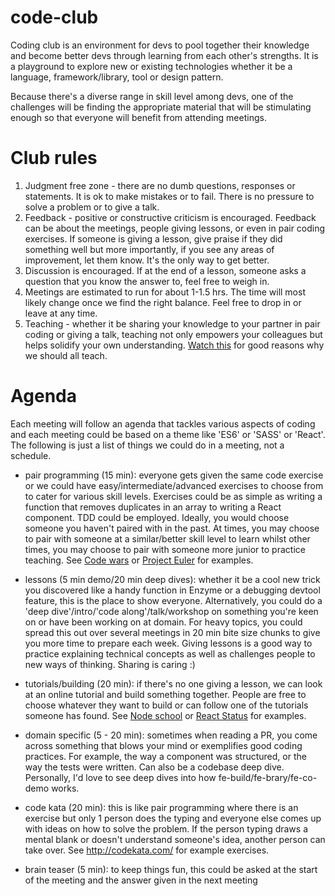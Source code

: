 # code-club

Coding club is an environment for devs to pool together their knowledge and become better devs through learning from each other's strengths. It is a playground to explore new or existing technologies whether it be a language, framework/library, tool or design pattern.

Because there's a diverse range in skill level among devs, one of the challenges will be finding the appropriate material that will be stimulating enough so that everyone will benefit from attending meetings.

Club rules
==========
1. Judgment free zone - there are no dumb questions, responses or statements. It is ok to make mistakes or to fail. There is no pressure to solve a problem or to give a talk.
2. Feedback - positive or constructive criticism is encouraged. Feedback can be about the meetings, people giving lessons, or even in pair coding exercises. If someone is giving a lesson, give praise if they did something well but more importantly, if you see any areas of improvement, let them know. It's the only way to get better.
3. Discussion is encouraged. If at the end of a lesson, someone asks a question that you know the answer to, feel free to weigh in.
4. Meetings are estimated to run for about 1-1.5 hrs. The time will most likely change once we find the right balance. Feel free to drop in or leave at any time.
5. Teaching - whether it be sharing your knowledge to your partner in pair coding or giving a talk, teaching not only empowers your colleagues but helps solidify your own understanding. [Watch this](https://www.youtube.com/watch?v=RleN-6uMF04&list=PL0zVEGEvSaeGY3RMjGo4CgMPN42_U9Glu&index=3) for good reasons why we should all teach.

Agenda
======

Each meeting will follow an agenda that tackles various aspects of coding and each meeting could be based on a theme like 'ES6' or 'SASS' or 'React'. The following is just a list of things we could do in a meeting, not a schedule.

- pair programming (15 min): everyone gets given the same code exercise or we could have easy/intermediate/advanced exercises to choose from to cater for various skill levels. Exercises could be as simple as writing a function that removes duplicates in an array to writing a React component. TDD could be employed. Ideally, you would choose someone you haven't paired with in the past. At times, you may choose to pair with someone at a similar/better skill level to learn whilst other times, you may choose to pair with someone more junior to practice teaching. See [Code wars](https://www.codewars.com/dashboard) or [Project Euler](https://projecteuler.net/archives) for examples.

- lessons (5 min demo/20 min deep dives): whether it be a cool new trick you discovered like a handy function in Enzyme or a debugging devtool feature, this is the place to show everyone. Alternatively, you could do a 'deep dive'/intro/'code along'/talk/workshop on something you're keen on or have been working on at domain. For heavy topics, you could spread this out over several meetings in 20 min bite size chunks to give you more time to prepare each week. Giving lessons is a good way to practice explaining technical concepts as well as challenges people to new ways of thinking. Sharing is caring :)

- tutorials/building (20 min): if there's no one giving a lesson, we can look at an online tutorial and build something together. People are free to choose whatever they want to build or can follow one of the tutorials someone has found.  See [Node school](https://nodeschool.io/) or [React Status](https://react.statuscode.com/) for examples.

- domain specific (5 - 20 min): sometimes when reading a PR, you come across something that blows your mind or exemplifies good coding practices. For example, the way a component was structured, or the way the tests were written. Can also be a codebase deep dive. Personally, I'd love to see deep dives into how fe-build/fe-brary/fe-co-demo works.

- code kata (20 min): this is like pair programming where there is an exercise but only 1 person does the typing and everyone else comes up with ideas on how to solve the problem. If the person typing draws a mental blank or doesn't understand someone's idea, another person can take over. See http://codekata.com/ for example exercises.

- brain teaser (5 min): to keep things fun, this could be asked at the start of the meeting and the answer given in the next meeting
